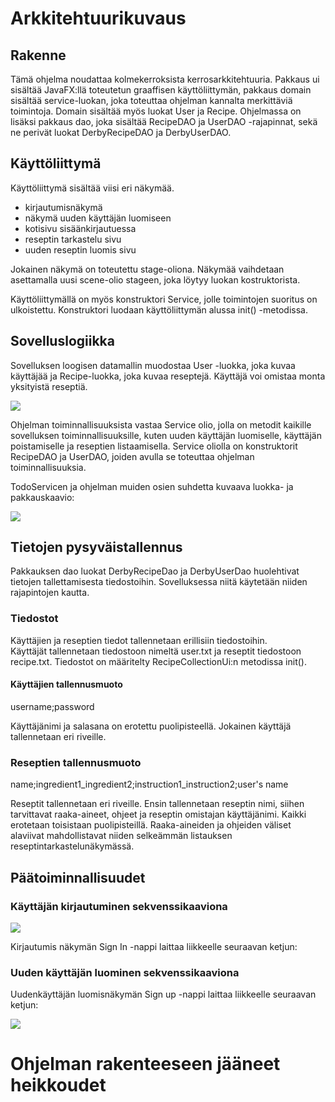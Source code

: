 # Arkkitehtuurikuvaus

## Rakenne

Tämä ohjelma noudattaa kolmekerroksista kerrosarkkitehtuuria. 
Pakkaus ui sisältää JavaFX:llä toteutetun graaffisen käyttöliittymän, 
pakkaus domain sisältää service-luokan, joka toteuttaa ohjelman kannalta merkittäviä 
toimintoja. Domain sisältää myös luokat User ja Recipe. 
Ohjelmassa on lisäksi pakkaus dao, joka sisältää RecipeDAO ja UserDAO -rajapinnat, 
sekä ne perivät luokat DerbyRecipeDAO ja DerbyUserDAO.

## Käyttöliittymä

Käyttöliittymä sisältää viisi eri näkymää.
- kirjautumisnäkymä
- näkymä uuden käyttäjän luomiseen
- kotisivu sisäänkirjautuessa
- reseptin tarkastelu sivu
- uuden reseptin luomis sivu

Jokainen näkymä on toteutettu stage-oliona.
Näkymää vaihdetaan asettamalla uusi scene-olio stageen, joka löytyy luokan kostruktorista.

Käyttöliittymällä on myös konstruktori Service, jolle toimintojen suoritus on 
ulkoistettu. Konstruktori luodaan käyttöliittymän alussa init() -metodissa.

## Sovelluslogiikka

Sovelluksen loogisen datamallin muodostaa User -luokka, joka kuvaa käyttäjää ja 
Recipe-luokka, joka kuvaa reseptejä. Käyttäjä voi omistaa monta yksityistä reseptiä.

<img src="https://github.com/jennaran/ot-harjoitustyo/blob/master/dokumentaatio/Kuvat/taulujen_yhteydet.png">

Ohjelman toiminnallisuuksista vastaa Service olio, jolla on metodit kaikille 
sovelluksen toiminnallisuuksille, kuten uuden käyttäjän luomiselle, 
käyttäjän poistamiselle ja reseptien listaamisella.
Service oliolla on konstruktorit RecipeDAO ja UserDAO, joiden avulla se toteuttaa 
ohjelman toiminnallisuuksia. 

TodoServicen ja ohjelman muiden osien suhdetta kuvaava luokka- ja pakkauskaavio:

<img src="https://github.com/jennaran/ot-harjoitustyo/blob/master/dokumentaatio/Kuvat/pakkauskaavio.png">

## Tietojen pysyväistallennus

Pakkauksen dao luokat DerbyRecipeDao ja DerbyUserDao huolehtivat tietojen tallettamisesta tiedostoihin.
Sovelluksessa niitä käytetään niiden rajapintojen kautta.

### Tiedostot

Käyttäjien ja reseptien tiedot tallennetaan erillisiin tiedostoihin.  
Käyttäjät tallennetaan tiedostoon nimeltä user.txt ja reseptit tiedostoon recipe.txt.
Tiedostot on määritelty RecipeCollectionUi:n metodissa init().

#### Käyttäjien tallennusmuoto

username;password

Käyttäjänimi ja salasana on erotettu puolipisteellä. Jokainen käyttäjä tallennetaan eri riveille.

### Reseptien tallennusmuoto

name;ingredient1_ingredient2;instruction1_instruction2;user's name

Reseptit tallennetaan eri riveille. Ensin tallennetaan reseptin nimi, siihen tarvittavat raaka-aineet, ohjeet ja reseptin omistajan käyttäjänimi. Kaikki erotetaan toisistaan puolipisteillä. 
Raaka-aineiden ja ohjeiden väliset alaviivat mahdollistavat niiden selkeämmän listauksen
 reseptintarkastelunäkymässä.

## Päätoiminnallisuudet

### Käyttäjän kirjautuminen sekvenssikaaviona

<img src="https://github.com/jennaran/ot-harjoitustyo/blob/master/dokumentaatio/Kuvat/logIn.png">

Kirjautumis näkymän Sign In -nappi laittaa liikkeelle seuraavan ketjun:

### Uuden käyttäjän luominen sekvenssikaaviona

Uudenkäyttäjän luomisnäkymän Sign up -nappi laittaa liikkeelle seuraavan ketjun:

<img src="https://github.com/jennaran/ot-harjoitustyo/blob/master/dokumentaatio/Kuvat/newUser.png">

# Ohjelman rakenteeseen jääneet heikkoudet


